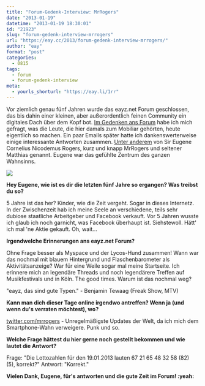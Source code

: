 ```yaml
---
title: "Forum-Gedenk-Interview: MrRogers"
date: "2013-01-19"
datetime: "2013-01-19 18:30:01"
id: "21923"
slug: "forum-gedenk-interview-mrrogers"
url: "https://eay.cc/2013/forum-gedenk-interview-mrrogers/"
author: "eay"
format: "post"
categories:
  - 0815
tags:
  - forum
  - forum-gedenk-interview
meta:
  - yourls_shorturl: "https://eay.li/1rr"
---
```


Vor ziemlich genau fünf Jahren wurde das eayz.net Forum geschlossen, das bis dahin einer kleinen, aber außerordentlich feinen Community ein digitales Dach über dem Kopf bot. [Im Gedenken ans Forum](//eay.cc/2013/remembering-das-forum/) habe ich mich gefragt, was die Leute, die hier damals zum Mobiliar gehörten, heute eigentlich so machen. Ein paar Emails später hatte ich dankenswerterweise einige interessante Antworten zusammen. [Unter anderem](//eay.cc/tag/forum-gedenk-interview/) von Sir Eugene Cornelius Nicodemus Rogers, kurz und knapp MrRogers und seltener Matthias genannt. Eugene war das gefühlte Zentrum des ganzen Wahnsinns.

![](https://eay.cc/uploads/2013/forum_interview_mrrogers.jpg)

**Hey Eugene, wie ist es dir die letzten fünf Jahre so ergangen? Was treibst du so?**

5 Jahre ist das her? Kinder, wie die Zeit vergeht. Sogar in dieses Internetz. In der Zwischenzeit hab ich meine Seele an verschiedene, teils sehr dubiose staatliche Arbeitgeber und Facebook verkauft. Vor 5 Jahren wusste ich glaub ich noch garnicht, was Facebook überhaupt ist. Siehstewoll. Hätt' ich mal 'ne Aktie gekauft. Oh, wait...

**Irgendwelche Erinnerungen ans eayz.net Forum?**

Ohne Frage besser als Myspace und der Lycos-Hund zusammen! Wann war das nochmal mit blauem Hintergrund und Flaschenbarometer als Aktivitätsanzeige? War für eine Weile sogar mal meine Startseite. Ich erinnere mich an legendäre Threads und noch legendärere Treffen auf Musikfestivals und in Köln. The good times. Warum ist das nochmal weg?

"eayz, das sind gute Typen." - Benjamin Tewaag (Freak Show, MTV)

**Kann man dich dieser Tage online irgendwo antreffen? Wenn ja (und wenn du's verraten möchtest), wo?**

[twitter.com/mrrogers](http://twitter.com/mrrogers) - Unregelmäßigste Updates der Welt, da ich mich dem Smartphone-Wahn verweigere. Punk und so.

**Welche Frage hättest du hier gerne noch gestellt bekommen und wie lautet die Antwort?**

Frage: "Die Lottozahlen für den 19.01.2013 lauten 67 21 65 48 32 58 (82) (5), korrekt?" Antwort: "Korrekt."

**Vielen Dank, Eugene, für's antworten und die gute Zeit im Forum! :yeah:**
